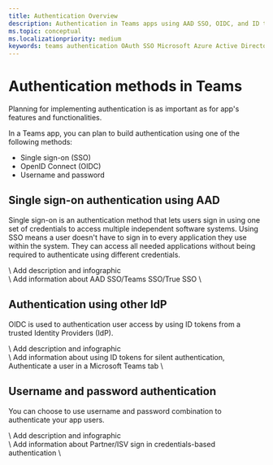 ```yaml
---
title: Authentication Overview
description: Authentication in Teams apps using AAD SSO, OIDC, and ID tokens
ms.topic: conceptual
ms.localizationpriority: medium
keywords: teams authentication OAuth SSO Microsoft Azure Active Directory (Azure AD)
---
```

# Authentication methods in Teams

Planning for implementing authentication is as important as for app's features and functionalities.

In a Teams app, you can plan to build authentication using one of the following methods:

- Single sign-on (SSO)
- OpenID Connect (OIDC)
- Username and password

## Single sign-on authentication using AAD

Single sign-on is an authentication method that lets users sign in using one set of credentials to access multiple independent software systems. Using SSO means a user doesn't have to sign in to every application they use within the system. They can access all needed applications without being required to authenticate using different credentials.

\ Add description and infographic \
\ Add information about AAD SSO/Teams SSO/True SSO \

## Authentication using other IdP

OIDC is used to authentication user access by using ID tokens from a trusted Identity Providers (IdP).

\ Add description and infographic \
\ Add information about using ID tokens for silent authentication, Authenticate a user in a Microsoft Teams tab \

## Username and password authentication

You can choose to use username and password combination to authenticate your app users.

\ Add description and infographic \
\ Add information about Partner/ISV sign in credentials-based authentication \

